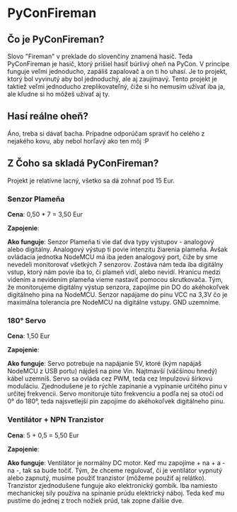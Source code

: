 # PyConFireman

## Čo je PyConFireman?

Slovo "Fireman" v preklade do slovenčiny znamená hasič. Teda PyConFireman je hasič, ktorý prišiel hasiť búrlivý oheň na PyCon. V princípe funguje veľmi jednoducho, zapáliš zapalovač a on ti ho uhasí. Je to projekt, ktorý bol vyvinutý aby bol jednoduchý, ale aj zaujímavý. Tento projekt je taktiež veľmi jednoducho zreplikovateľný, čiže si ho nemusím užívať iba ja, ale kľudne si ho môžeš užívať aj ty.

## Hasí reálne oheň?


Áno, treba si dávať bacha. Prípadne odporúčam spraviť ho celého z nejakého kovu, aby nebol horľavý ako ten môj :P
## Z Čoho sa skladá PyConFireman?

Projekt je relatívne lacný, všetko sa dá zohnať pod 15 Eur.

### Senzor Plameňa

**Cena**: 0,50 * 7 = 3,50 Eur

**Zapojenie**: 

**Ako funguje**: Senzor Plameňa ti vie dať dva typy výstupov - analogový alebo digitálny. Analogový výstup ti povie intenzitu žiarenia plameňa. Avšak ovládacia jednotka NodeMCU má iba jeden analogový port, čiže by sme nevedeli monitorovať všetkých 7 senzorov. Zostáva nám teda iba digitálny vstup, ktorý nám povie iba to, či plameň vidí, alebo nevidí. Hranicu medzi videním a nevidením plameňa vieme nastaviť pomocou skrutkovača. Tým, že monitorujeme digitálny výstup senzora, zapojíme pin DO do akéhokoľvek digitálneho pina na NodeMCU. Senzor napájame do pinu VCC na 3,3V čo je maximálna tolerancia pre NodeMCU na digitálne vstupy. GND uzemníme.

### 180° Servo

**Cena**: 1,50 Eur

**Zapojenie**:

**Ako funguje**: Servo potrebuje na napájanie 5V, ktoré (kým napájaš NodeMCU z USB portu) nájdeš na pine Vin. Najtmavší (väčšinou hnedý) kábel uzemníš. Servo sa ovláda cez PWM, teda cez Impulzovú šírkovú moduláciu. Zjednodušene je to rýchle zapínanie a vypínanie určitého pinu v určitej frekvencii. Servo monitoruje túto frekvenciu a podľa nej sa otočí od 0° do 180°, teda najsvetlejší pin zapojíme do akéhokoľvek digitálneho pinu. 

### Ventilátor + NPN Tranzistor

**Cena**: 5 + 0,5 = 5,50 Eur

**Zapojenie**:

**Ako funguje**: Ventilátor je normálny DC motor. Keď mu zapojíme + na + a - na -, tak sa bude točiť. Tým, že chceme regulovať, či je ventilátor vypnutý alebo zapnutý, musíme použiť tranzistor (môžeme použiť aj relátko). Tranzistor zjednodušene funguje ako elektronický gombík. Iba namiesto mechanickej sily používa na spínanie prúdu elektrický náboj. Teda keď mu pustíme do jednej z troch nožiek prúd, tak zopne ďalšie dve.
